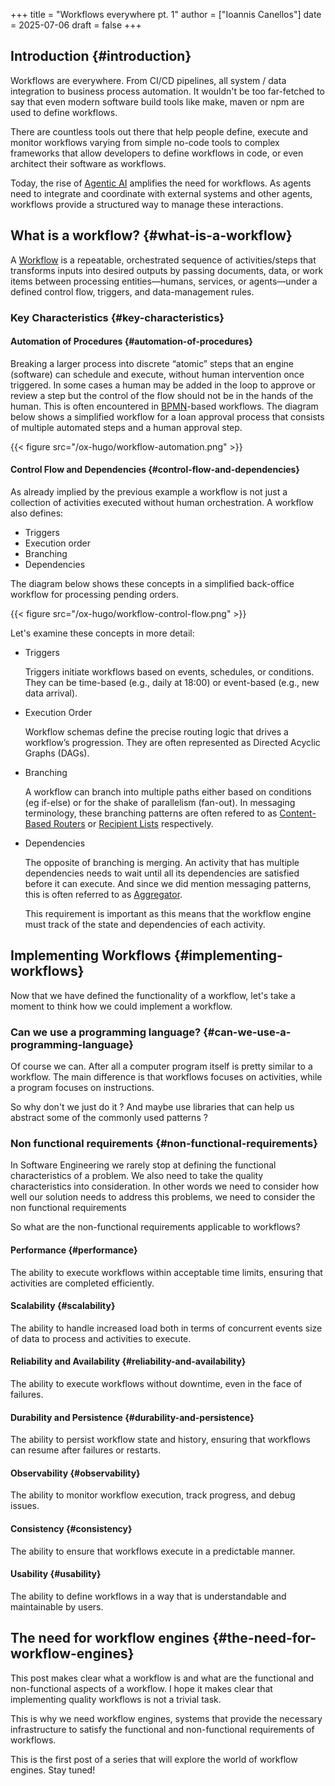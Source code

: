 +++
title = "Workflows everywhere pt. 1"
author = ["Ioannis Canellos"]
date = 2025-07-06
draft = false
+++

## Introduction {#introduction}

Workflows are everywhere. From CI/CD pipelines, all system / data integration to business process automation.
It wouldn't be too far-fetched to say that even modern software build tools
like make, maven or npm are used to define workflows.

There are countless tools out there that help people define,
execute and monitor workflows varying from simple no-code tools to complex
frameworks that allow developers to define workflows in code, or even architect
their software as workflows.

Today, the rise of [Agentic AI](https://en.wikipedia.org/wiki/Agentic_AI) amplifies the need for workflows. As
agents need to integrate and coordinate with external systems and other
agents, workflows provide a structured way to manage these interactions.


## What is a workflow? {#what-is-a-workflow}

A [Workflow](https://en.wikipedia.org/wiki/Workflow) is a repeatable, orchestrated sequence of activities/steps that
transforms inputs into desired outputs by passing documents, data, or work
items between processing entities—humans, services, or agents—under a defined
control flow, triggers, and data-management rules.


### Key Characteristics {#key-characteristics}


#### Automation of Procedures {#automation-of-procedures}

Breaking a larger process into discrete “atomic” steps that an engine (software)
can schedule and execute, without human intervention once triggered.
In some cases a human may be added in the loop to approve or review a step
but the control of the flow should not be in the hands of the human.
This is often encountered in [BPMN](https://en.wikipedia.org/wiki/Business_Process_Model_and_Notation)-based
workflows. The diagram below shows a simplified workflow for a loan approval
process that consists of multiple automated steps and a human approval step.

{{< figure src="/ox-hugo/workflow-automation.png" >}}


#### Control Flow and Dependencies {#control-flow-and-dependencies}

As already implied by the previous example a workflow is not just a collection
of activities executed without human orchestration. A workflow also defines:

-   Triggers
-   Execution order
-   Branching
-   Dependencies

The diagram below shows these concepts in a simplified back-office workflow
for processing pending orders.

{{< figure src="/ox-hugo/workflow-control-flow.png" >}}

Let's examine these concepts in more detail:

<!--list-separator-->

-  Triggers

    Triggers initiate workflows based on events, schedules, or conditions.
    They can be time-based (e.g., daily at 18:00) or event-based (e.g., new
    data arrival).

<!--list-separator-->

-  Execution Order

    Workflow schemas define the precise routing logic that drives a workflow’s
    progression. They are often represented as Directed Acyclic Graphs (DAGs).

<!--list-separator-->

-  Branching

    A workflow can branch into multiple paths either based on conditions (eg
    if-else) or for the shake of parallelism (fan-out). In messaging terminology,
    these branching patterns are often refered to as [Content-Based Routers](https://www.enterpriseintegrationpatterns.com/patterns/messaging/ContentBasedRouter.html) or
    [Recipient Lists](https://www.enterpriseintegrationpatterns.com/patterns/messaging/RecipientList.html) respectively.

<!--list-separator-->

-  Dependencies

    The opposite of branching is merging. An activity that has multiple dependencies
    needs to wait until all its dependencies are satisfied before it can execute.
    And since we did mention messaging patterns, this is often referred to as
    [Aggregator](https://www.enterpriseintegrationpatterns.com/patterns/messaging/Aggregator.html).

    This requirement is important as this means that the workflow engine must track of
    the state and dependencies of each activity.


## Implementing Workflows {#implementing-workflows}

Now that we have defined the functionality of a workflow, let's take a
moment to think how we could implement a workflow.


### Can we use a programming language? {#can-we-use-a-programming-language}

Of course we can. After all a computer program itself is pretty similar to a workflow. The main
difference is that workflows focuses on activities, while a program focuses on instructions.

So why don't we just do it ? And maybe use libraries that can help us abstract some of the commonly used patterns ?


### Non functional requirements {#non-functional-requirements}

In Software Engineering we rarely stop at defining the functional characteristics
of a problem. We also need to take the quality characteristics into consideration.
In other words we need to consider how well our solution needs to address
this problems, we need to consider the non functional requirements

So what are the non-functional requirements applicable to workflows?


#### Performance {#performance}

The ability to execute workflows within acceptable time limits, ensuring
that activities are completed efficiently.


#### Scalability {#scalability}

The ability to handle increased load both in terms of concurrent events
size of data to process and activities to execute.


#### Reliability and Availability {#reliability-and-availability}

The ability to execute workflows without downtime, even in the face of failures.


#### Durability and Persistence {#durability-and-persistence}

The ability to persist workflow state and history, ensuring that workflows
can resume after failures or restarts.


#### Observability {#observability}

The ability to monitor workflow execution, track progress, and debug issues.


#### Consistency {#consistency}

The ability to ensure that workflows execute in a predictable manner.


#### Usability {#usability}

The ability to define workflows in a way that is understandable and maintainable
by users.


## The need for workflow engines {#the-need-for-workflow-engines}

This post makes clear what a workflow is and what are the functional and non-functional
aspects of a workflow. I hope it makes clear that implementing quality workflows is not a trivial task.

This is why we need workflow engines, systems that provide the necessary infrastructure to satisfy the
functional and non-functional requirements of workflows.

This is the first post of a series that will explore the world of workflow engines.
Stay tuned!
